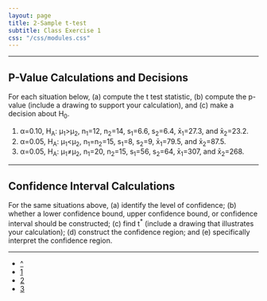 ```yaml
---
layout: page
title: 2-Sample t-test
subtitle: Class Exercise 1
css: "/css/modules.css"
---
```


----

## P-Value Calculations and Decisions

For each situation below, (a) compute the t test statistic, (b) compute the p-value (include a drawing to support your calculation), and (c) make a decision about H<sub>0</sub>.

1. &alpha;=0.10, H<sub>A</sub>: &mu;<sub>1</sub>&gt;&mu;<sub>2</sub>, n<sub>1</sub>=12, n<sub>2</sub>=14, s<sub>1</sub>=6.6, s<sub>2</sub>=6.4, x&#772;<sub>1</sub>=27.3, and x&#772;<sub>2</sub>=23.2.
1. &alpha;=0.05, H<sub>A</sub>: &mu;<sub>1</sub>&lt;&mu;<sub>2</sub>, n<sub>1</sub>=n<sub>2</sub>=15, s<sub>1</sub>=8, s<sub>2</sub>=9, x&#772;<sub>1</sub>=79.5, and x&#772;<sub>2</sub>=87.5.
1. &alpha;=0.05, H<sub>A</sub>: &mu;<sub>1</sub>&ne;&mu;<sub>2</sub>, n<sub>1</sub>=20, n<sub>2</sub>=15, s<sub>1</sub>=56, s<sub>2</sub>=64, x&#772;<sub>1</sub>=307, and x&#772;<sub>2</sub>=268.

----

## Confidence Interval Calculations

For the same situations above, (a) identify the level of confidence; (b) whether a lower confidence bound, upper confidence bound, or confidence interval should be constructed; (c) find t<sup>*</sup> (include a drawing that illustrates your calculation); (d) construct the confidence region; and (e) specifically interpret the confidence region.

----

<div class="text-center">
<ul class="pagination pagination-lg">
  <li><a href="index.html">^</a></li>
  <li class="active"><a href="#">1</a></li>
  <li><a href="CE2.html">2</a></li>
  <li><a href="CE3.html">3</a></li>
</ul>
</div>
